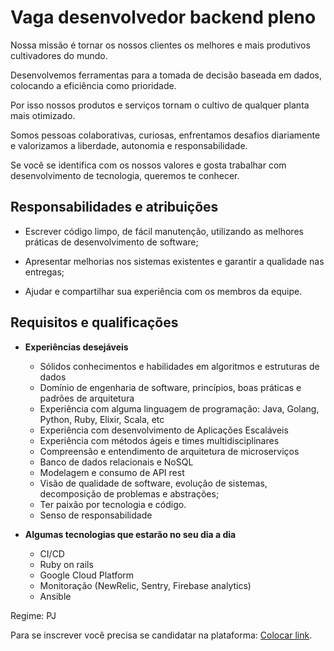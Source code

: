 
# **Vaga desenvolvedor backend pleno**

Nossa missão é tornar os nossos clientes os melhores e mais produtivos cultivadores do mundo.

Desenvolvemos ferramentas para a tomada de decisão baseada em dados, colocando a eficiência como prioridade.

Por isso nossos produtos e serviços tornam o cultivo de qualquer planta mais otimizado.

Somos pessoas colaborativas, curiosas, enfrentamos desafios diariamente e valorizamos a liberdade, autonomia e responsabilidade.

Se você se identifica com os nossos valores e gosta trabalhar com desenvolvimento de tecnologia, queremos te conhecer.


## **Responsabilidades e atribuições**
  - Escrever código limpo, de fácil manutenção, utilizando as melhores práticas de desenvolvimento de software;

  - Apresentar melhorias nos sistemas existentes e garantir a qualidade nas entregas;

  - Ajudar e compartilhar sua experiência com os membros da equipe.

## **Requisitos e qualificações**
  - **Experiências desejáveis**
    - Sólidos conhecimentos e habilidades em algoritmos e estruturas de dados
    - Domínio de engenharia de software, princípios, boas práticas e padrões de arquitetura
    - Experiência com alguma linguagem de programação: Java, Golang, Python, Ruby, Elixir, Scala, etc
    - Experiência com desenvolvimento de Aplicações Escaláveis
    - Experiência com métodos ágeis e times multidisciplinares
    - Compreensão e entendimento de arquitetura de microserviços
    - Banco de dados relacionais e NoSQL
    - Modelagem e consumo de API rest
    - Visão de qualidade de software, evolução de sistemas, decomposição de problemas e abstrações;
    - Ter paixão por tecnologia e código.
    - Senso de responsabilidade

  - **Algumas tecnologias que estarão no seu dia a dia**
    - CI/CD
    - Ruby on rails
    - Google Cloud Platform
    - Monitoração (NewRelic, Sentry, Firebase analytics)
    - Ansible


Regime: PJ

Para se inscrever você precisa se candidatar na plataforma: [Colocar link]().